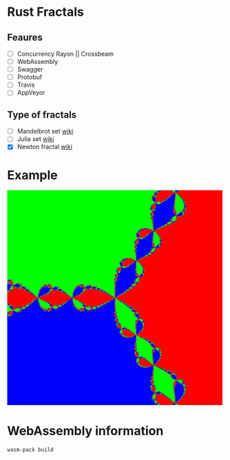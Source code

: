 # Rust Fractals

## Feaures

- [ ] Concurrency Rayon || Crossbeam
- [ ] WebAssembly
- [ ] Swagger
- [ ] Protobuf
- [ ] Travis
- [ ] AppVeyor

## Type of fractals

- [ ] Mandelbrot set [wiki](https://en.wikipedia.org/wiki/Mandelbrot_set)
- [ ] Julia set [wiki](https://en.wikipedia.org/wiki/Julia_set)
- [x] Newton fractal [wiki](https://en.wikipedia.org/wiki/Newton_fractal)

# Example

![Newtone](fractal-example.png)

# WebAssembly information

```
wasm-pack build
```